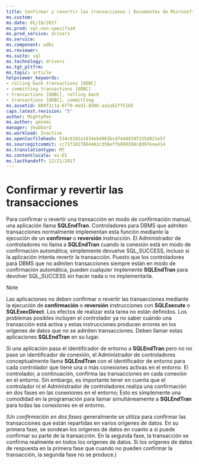```yaml
---
title: Confirmar y revertir las transacciones | Documentos de Microsoft
ms.custom: 
ms.date: 01/19/2017
ms.prod: sql-non-specified
ms.prod_service: drivers
ms.service: 
ms.component: odbc
ms.reviewer: 
ms.suite: sql
ms.technology: drivers
ms.tgt_pltfrm: 
ms.topic: article
helpviewer_keywords:
- rolling back transactions [ODBC]
- committing transactions [ODBC]
- transactions [ODBC], rolling back
- transactions [ODBC], committing
ms.assetid: 800f2c1a-6f79-4ed1-830b-aa1a62ff5165
caps.latest.revision: "5"
author: MightyPen
ms.author: genemi
manager: jhubbard
ms.workload: Inactive
ms.openlocfilehash: 534c6181a1634eb4963bc4f448939f335d821e5f
ms.sourcegitcommit: cc71f1027884462c359effb898390c8d97eaa414
ms.translationtype: MT
ms.contentlocale: es-ES
ms.lasthandoff: 12/21/2017
---
```

# <a name="committing-and-rolling-back-transactions"></a>Confirmar y revertir las transacciones
Para confirmar o revertir una transacción en modo de confirmación manual, una aplicación llama **SQLEndTran**. Controladores para DBMS que admiten transacciones normalmente implementan esta función mediante la ejecución de un **confirmar** o **reversión** instrucción. El Administrador de controladores no llama a **SQLEndTran** cuando la conexión está en modo de confirmación automática; simplemente devuelve SQL_SUCCESS, incluso si la aplicación intenta revertir la transacción. Puesto que los controladores para DBMS que no admiten transacciones siempre están en modo de confirmación automática, pueden cualquier implemente **SQLEndTran** para devolver SQL_SUCCESS sin hacer nada o no implementarla.  
  
> [!NOTE]  
>  Las aplicaciones no deben confirmar o revertir las transacciones mediante la ejecución de **confirmación** o **reversión** instrucciones con **SQLExecute** o **SQLExecDirect**. Los efectos de realizar esta tarea no están definidos. Los problemas posibles incluyen el controlador ya no saber cuándo una transacción está activa y estas instrucciones producen errores en los orígenes de datos que no se admiten transacciones. Deben llamar estas aplicaciones **SQLEndTran** en su lugar.  
  
 Si una aplicación pasa el identificador de entorno a **SQLEndTran** pero no no pase un identificador de conexión, el Administrador de controladores conceptualmente llama **SQLEndTran** con el identificador de entorno para cada controlador que tiene una o más conexiones activas en el entorno. El controlador, a continuación, confirma las transacciones en cada conexión en el entorno. Sin embargo, es importante tener en cuenta que el controlador ni el Administrador de controladores realiza una confirmación en dos fases en las conexiones en el entorno; Esto es simplemente una comodidad en la programación para llamar simultáneamente a **SQLEndTran** para todas las conexiones en el entorno.  
  
 (Un *confirmación en dos fases* generalmente se utiliza para confirmar las transacciones que están repartidas en varios orígenes de datos. En su primera fase, se sondean los orígenes de datos en cuanto a si puede confirmar su parte de la transacción. En la segunda fase, la transacción se confirma realmente en todos los orígenes de datos. Si los orígenes de datos de respuesta en la primera fase que cuando no pueden confirmar la transacción, la segunda fase no se produce.)
